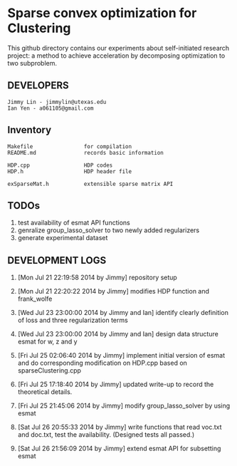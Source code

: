 Sparse convex optimization for Clustering
=======================

This github directory contains our experiments about self-initiated research
project: a method to achieve acceleration by decomposing optimization to two subproblem.

DEVELOPERS
---------------

    Jimmy Lin - jimmylin@utexas.edu
    Ian Yen - a061105@gmail.com


Inventory
--------------

    Makefile                for compilation
    README.md               records basic information
    
    HDP.cpp                 HDP codes
    HDP.h                   HDP header file

    exSparseMat.h           extensible sparse matrix API

TODOs
---------------
1. test availability of esmat API functions
2. genralize group\_lasso\_solver to two newly added regularizers
3. generate experimental dataset

DEVELOPMENT LOGS
---------------

1. [Mon Jul 21 22:19:58 2014 by Jimmy] repository setup

2. [Mon Jul 21 22:20:22 2014 by Jimmy] modifies HDP function and frank\_wolfe

3. [Wed Jul 23 23:00:00 2014 by Jimmy and Ian] identify clearly definition of loss and three regularization terms

4. [Wed Jul 23 23:00:00 2014 by Jimmy and Ian] design data structure esmat for
   w, z and y

5. [Fri Jul 25 02:06:40 2014 by Jimmy] implement initial version of esmat and
   do corresponding modification on HDP.cpp based on sparseClustering.cpp

6. [Fri Jul 25 17:18:40 2014 by Jimmy] updated write-up to record the
   theoretical details. 

7. [Fri Jul 25 21:45:06 2014 by Jimmy] modify group\_lasso\_solver by using
   esmat

8. [Sat Jul 26 20:55:33 2014 by Jimmy] write functions that read voc.txt and
   doc.txt, test the availability. (Designed tests all passed.)

9. [Sat Jul 26 21:56:09 2014 by Jimmy] extend esmat API for subsetting esmat
